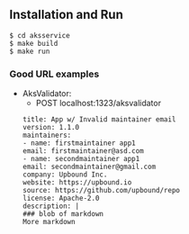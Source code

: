 ## Installation and Run

```
$ cd aksservice
$ make build
$ make run
```

### Good URL examples
* AksValidator:
    * POST localhost:1323/aksvalidator
    ```
    title: App w/ Invalid maintainer email
    version: 1.1.0
    maintainers:
    - name: firstmaintainer app1
    email: firstmaintainer@asd.com
    - name: secondmaintainer app1
    email: secondmaintainer@gmail.com
    company: Upbound Inc.
    website: https://upbound.io
    source: https://github.com/upbound/repo
    license: Apache-2.0
    description: |
    ### blob of markdown
    More markdown
    ```
